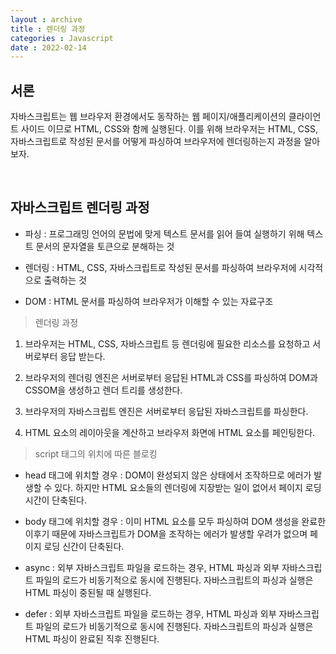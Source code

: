 ```yaml
---
layout : archive
title : 렌더링 과정
categories : Javascript
date : 2022-02-14
---
```

## 서론

자바스크립트는 웹 브라우저 환경에서도 동작하는 웹 페이지/애플리케이션의 클라이언트 사이드 이므로 HTML, CSS와 함께 실행된다. 이를 위해 브라우저는 HTML, CSS, 자바스크립트로 작성된 문서를 어떻게 파싱하여 브라우저에 렌더링하는지 과정을 알아보자.

<br>

## 자바스크립트 렌더링 과정

* 파싱 : 프로그래밍 언어의 문법에 맞게 텍스트 문서를 읽어 들여 실행하기 위해 텍스트 문서의 문자열을 토큰으로 분해하는 것 <br>

* 렌더링 : HTML, CSS, 자바스크립트로 작성된 문서를 파싱하여 브라우저에 시각적으로 출력하는 것 <br>

* DOM : HTML 문서를 파싱하여 브라우저가 이해할 수 있는 자료구조

> 렌더링 과정

1. 브라우저는 HTML, CSS, 자바스크립트 등 렌더링에 필요한 리소스를 요청하고 서버로부터 응답 받는다.<br>

2. 브라우저의 렌더링 엔진은 서버로부터 응답된 HTML과 CSS를 파싱하여 DOM과 CSSOM을 생성하고 렌더 트리를 생성한다.<br>

3. 브라우저의 자바스크립트 엔진은 서버로부터 응답된 자바스크립트를 파싱한다.<br>

4. HTML 요소의 레이아웃을 계산하고 브라우저 화면에 HTML 요소를 페인팅한다.<br>

> script 태그의 위치에 따른 블로킹

* head 태그에 위치할 경우 : DOM이 완성되지 않은 상태에서 조작하므로 에러가 발생할 수 있다. 하지만 HTML 요소들의 렌더링에 지장받는 일이 없어서 페이지 로딩 시간이 단축된다. <br>

* body 태그에 위치할 경우 : 이미 HTML 요소를 모두 파싱하여 DOM 생성을 완료한 이후기 때문에 자바스크립트가 DOM을 조작하는 에러가 발생할 우려가 없으며 페이지 로딩 신간이 단축된다. <br>

* async : 외부 자바스크립트 파일을 로드하는 경우, HTML 파싱과 외부 자바스크립트 파일의 로드가 비동기적으로 동시에 진행된다. 자바스크립트의 파싱과 실행은 HTML 파싱이 중된될 때 실행된다. <br>

* defer : 외부 자바스크립트 파일을 로드하는 경우, HTML 파싱과 외부 자바스크립트 파일의 로드가 비동기적으로 동시에 진행된다. 자바스크립트의 파싱과 실행은  HTML 파싱이 완료된 직후 진행된다. <br>
